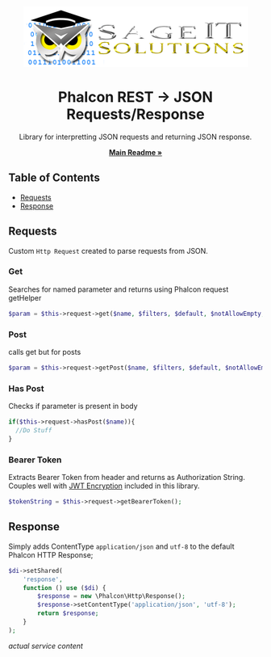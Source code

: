 <div align="center">
  <!-- PROJECT LOGO -->
  <a href="https://github.com/SageITSolutions/phalcon-rest">
    <img src=".readme/logo.png" alt="Logo" width="445" height="120">
  </a>

  <h1 align="center">Phalcon REST -> JSON Requests/Response</h1>

  <p>
    Library for interpretting JSON requests and returning JSON response.
  </p>

**[Main Readme »](README.md)**

</div>

<!-- TABLE OF CONTENTS -->

## Table of Contents

- [Requests](#requests)
- [Response](#response)

## Requests
Custom `Http Request` created to parse requests from JSON.

### **Get**
Searches for named parameter and returns using Phalcon request getHelper
```php
$param = $this->request->get($name, $filters, $default, $notAllowEmpty, $noRecursive);
```

### **Post**
calls get but for posts
```php
$param = $this->request->getPost($name, $filters, $default, $notAllowEmpty, $noRecursive);
```

### **Has Post**
Checks if parameter is present in body
```php
if($this->request->hasPost($name)){
  //Do Stuff
}
```

### **Bearer Token**
Extracts Bearer Token from header and returns as Authorization String.  Couples well with [JWT Encryption](#JWT.md) included in this library.
```php
$tokenString = $this->request->getBearerToken();
```

## Response
Simply adds ContentType `application/json` and `utf-8` to the default Phalcon HTTP Response;
```php
$di->setShared(
    'response',
    function () use ($di) {
        $response = new \Phalcon\Http\Response();
        $response->setContentType('application/json', 'utf-8');
        return $response;
    }
);
```
_actual service content_